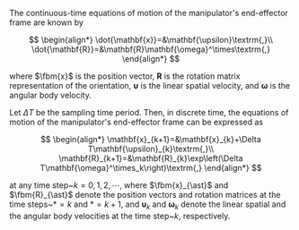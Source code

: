 The continuous-time equations of motion of the manipulator's end-effector frame are known by

$$
\begin{align*}
\dot{\mathbf{x}}=&\mathbf{\upsilon}\textrm{,}\\
\dot{\mathbf{R}}=&\mathbf{R}\mathbf{\omega}^\times\textrm{,}
\end{align*} 
$$

where $\fbm{x}$ is the position vector, $\mathbf{R}$ is the rotation matrix representation of the orientation, $\mathbf{\upsilon}$ is the linear spatial velocity, and $\mathbf{\omega}$ is the angular body velocity.

Let $\Delta T$ be the sampling time period. Then, in discrete time, the equations of motion of the manipulator's end-effector frame can be expressed as

$$
\begin{align*}
\mathbf{x}_{k+1}=&\mathbf{x}_{k}+\Delta T\mathbf{\upsilon}_{k}\textrm{,}\\
\mathbf{R}_{k+1}=&\mathbf{R}_{k}\exp\left(\Delta T\mathbf{\omega}^\times_k\right)\textrm{,}
\end{align*}
$$

at any time step~$k=0,1,2,\cdots$, where $\fbm{x}_{\ast}$ and $\fbm{R}_{\ast}$ denote the position vectors and rotation matrices at the time steps~$\ast=k$ and $\ast=k+1$, and $\bm{\upsilon}_{k}$ and $\bm{\omega}_{k}$ denote the linear spatial and the angular body velocities at the time step~$k$, respectively.
